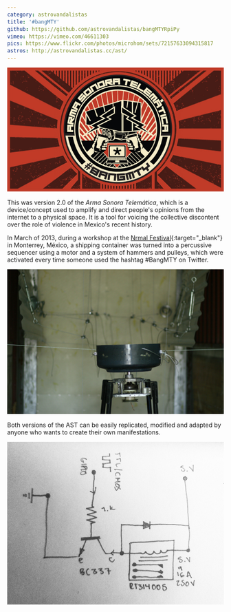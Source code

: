 ```yaml
---
category: astrovandalistas
title: '#bangMTY'
github: https://github.com/astrovandalistas/bangMTYRpiPy
vimeo: https://vimeo.com/46611303
pics: https://www.flickr.com/photos/microhom/sets/72157633094315817
astros: http://astrovandalistas.cc/ast/
---
```

![](/assets/projects/bangmty/logo700x400.jpg)

This was version 2.0 of the *Arma Sonora Telemática*, which is a device/concept used to amplify and direct people's opinions from the internet to a physical space. It is a tool for voicing the collective discontent over the role of violence in Mexico's recent history.

In March of 2013, during a workshop at the [Nrmal Festival](http://www.nrmal.net/){:target="_blank"} in Monterrey, México, a shipping container was turned into a percussive sequencer using a motor and a system of hammers and pulleys, which were activated every time someone used the hashtag #BangMTY on Twitter.

![](/assets/projects/bangmty/motor00.jpg)

Both versions of the AST can be easily replicated, modified and adapted by anyone who wants to create their own manifestations.

![](/assets/projects/bangmty/AST_relays.jpg)
